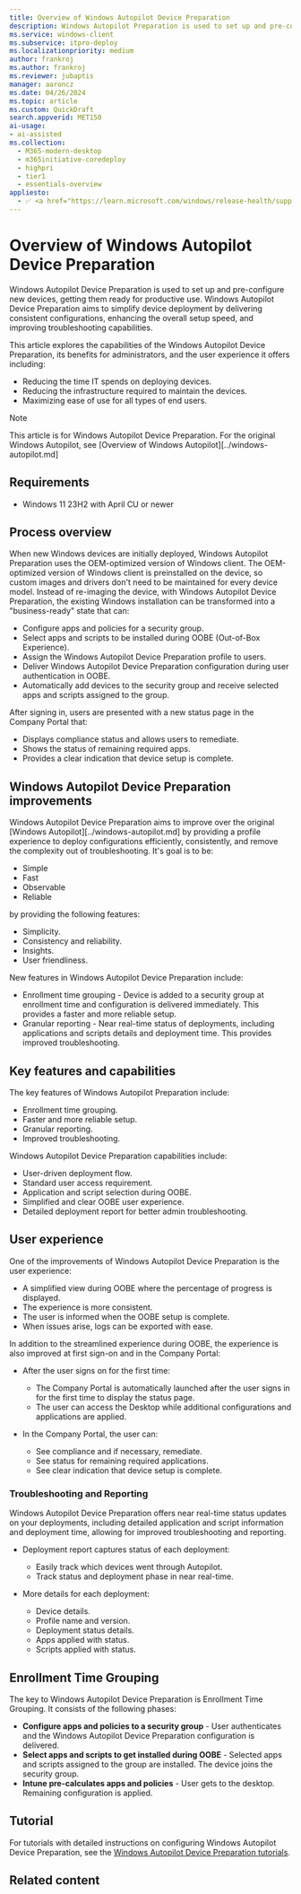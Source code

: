```yaml
---
title: Overview of Windows Autopilot Device Preparation
description: Windows Autopilot Preparation is used to set up and pre-configure new devices, getting them ready for productive use.
ms.service: windows-client
ms.subservice: itpro-deploy
ms.localizationpriority: medium
author: frankroj
ms.author: frankroj
ms.reviewer: jubaptis
manager: aaroncz
ms.date: 04/26/2024
ms.topic: article
ms.custom: QuickDraft
search.appverid: MET150
ai-usage:
- ai-assisted
ms.collection:
  - M365-modern-desktop
  - m365initiative-coredeploy
  - highpri
  - tier1
  - essentials-overview
appliesto:
  - ✅ <a href="https://learn.microsoft.com/windows/release-health/supported-versions-windows-client" target="_blank">Windows 11</a>
---
```


# Overview of Windows Autopilot Device Preparation

Windows Autopilot Device Preparation is used to set up and pre-configure new devices, getting them ready for productive use. Windows Autopilot Device Preparation aims to simplify device deployment by delivering consistent configurations, enhancing the overall setup speed, and improving troubleshooting capabilities.

This article explores the capabilities of the Windows Autopilot Device Preparation, its benefits for administrators, and the user experience it offers including:

- Reducing the time IT spends on deploying devices.
- Reducing the infrastructure required to maintain the devices.
- Maximizing ease of use for all types of end users.

> [!NOTE]
>
> This article is for Windows Autopilot Device Preparation. For the original Windows Autopilot, see [Overview of Windows Autopilot][../windows-autopilot.md]

## Requirements

- Windows 11 23H2 with April CU or newer

## Process overview

When new Windows devices are initially deployed, Windows Autopilot Preparation uses the OEM-optimized version of Windows client. The OEM-optimized version of Windows client is preinstalled on the device, so custom images and drivers don't need to be maintained for every device model. Instead of re-imaging the device, with Windows Autopilot Device Preparation, the existing Windows installation can be transformed into a "business-ready" state that can:

- Configure apps and policies for a security group.
- Select apps and scripts to be installed during OOBE (Out-of-Box Experience).
- Assign the Windows Autopilot Device Preparation profile to users.
- Deliver Windows Autopilot Device Preparation configuration during user authentication in OOBE.
- Automatically add devices to the security group and receive selected apps and scripts assigned to the group.

After signing in, users are presented with a new status page in the Company Portal that:

- Displays compliance status and allows users to remediate.
- Shows the status of remaining required apps.
- Provides a clear indication that device setup is complete.

## Windows Autopilot Device Preparation improvements

Windows Autopilot Device Preparation aims to improve over the original [Windows Autopilot][../windows-autopilot.md] by providing a profile experience to deploy configurations efficiently, consistently, and remove the complexity out of troubleshooting. It's goal is to be:

- Simple
- Fast
- Observable
- Reliable

by providing the following features:

- Simplicity.
- Consistency and reliability.
- Insights.
- User friendliness.

New features in Windows Autopilot Device Preparation include:

- Enrollment time grouping - Device is added to a security group at enrollment time and configuration is delivered immediately. This provides a faster and more reliable setup.
- Granular reporting - Near real-time status of deployments, including applications and scripts details and deployment time. This provides improved troubleshooting.

## Key features and capabilities

The key features of Windows Autopilot Preparation include:

- Enrollment time grouping.
- Faster and more reliable setup.
- Granular reporting.
- Improved troubleshooting.

Windows Autopilot Device Preparation capabilities include:

- User-driven deployment flow.
- Standard user access requirement.
- Application and script selection during OOBE.
- Simplified and clear OOBE user experience.
- Detailed deployment report for better admin troubleshooting.

## User experience

One of the improvements of Windows Autopilot Device Preparation is the user experience:

- A simplified view during OOBE where the percentage of progress is displayed.
- The experience is more consistent.
- The user is informed when the OOBE setup is complete.
- When issues arise, logs can be exported with ease.

In addition to the streamlined experience during OOBE, the experience is also improved at first sign-on and in the Company Portal:

- After the user signs on for the first time:

  - The Company Portal is automatically launched after the user signs in for the first time to display the status page.
  - The user can access the Desktop while additional configurations and applications are applied.

- In the Company Portal, the user can:

  - See compliance and if necessary, remediate.
  - See status for remaining required applications.
  - See clear indication that device setup is complete.

### Troubleshooting and Reporting

Windows Autopilot Device Preparation offers near real-time status updates on your deployments, including detailed application and script information and deployment time, allowing for improved troubleshooting and reporting.

- Deployment report captures status of each deployment:

  - Easily track which devices went through Autopilot.
  - Track status and deployment phase in near real-time.

- More details for each deployment:

  - Device details.
  - Profile name and version.
  - Deployment status details.
  - Apps applied with status.
  - Scripts applied with status.

## Enrollment Time Grouping

The key to Windows Autopilot Device Preparation is Enrollment Time Grouping. It consists of the following phases:

- **Configure apps and policies to a security group** - User authenticates and the Windows Autopilot Device Preparation configuration is delivered.
- **Select apps and scripts to get installed during OOBE** - Selected apps and scripts assigned to the group are installed. The device joins the security group.
- **Intune pre-calculates apps and policies** - User gets to the desktop. Remaining configuration is applied.

## Tutorial

For tutorials with detailed instructions on configuring Windows Autopilot Device Preparation, see the [Windows Autopilot Device Preparation tutorials](/tutorial/autopilot-device-preparation-scenarios.md).

## Related content
